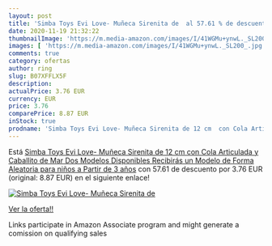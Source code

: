 ```yaml
---
layout: post
title: 'Simba Toys Evi Love- Muñeca Sirenita de  al 57.61 % de descuento'
date: 2020-11-19 21:32:22
thumbnailImage: 'https://m.media-amazon.com/images/I/41WGMu+ynwL._SL200_.jpg'
images: [ 'https://m.media-amazon.com/images/I/41WGMu+ynwL._SL200_.jpg' ]
comments: true
category: ofertas
author: ring
slug: B07XFFLX5F
description:
actualPrice: 3.76 EUR
currency: EUR
price: 3.76
comparePrice: 8.87 EUR
inStock: true
prodname: 'Simba Toys Evi Love- Muñeca Sirenita de 12 cm  con Cola Articulada y Caballito de Mar  Dos Modelos Disponibles  Recibirás un Modelo de Forma Aleatoria  para niños a Partir de 3 años'
---
```


Está [Simba Toys Evi Love- Muñeca Sirenita de 12 cm  con Cola Articulada y Caballito de Mar  Dos Modelos Disponibles  Recibirás un Modelo de Forma Aleatoria  para niños a Partir de 3 años](https://www.amazon.es/dp/B07XFFLX5F/?tag=tolees-21) con 57.61 de descuento por 3.76 EUR (original: 8.87 EUR) en el siguiente enlace!

[![Simba Toys Evi Love- Muñeca Sirenita de ](https://m.media-amazon.com/images/I/41WGMu+ynwL._SL200_.jpg)](https://www.amazon.es/dp/B07XFFLX5F/?tag=tolees-21)

[Ver la oferta!!](https://www.amazon.es/dp/B07XFFLX5F/?tag=tolees-21)

Links participate in Amazon Associate program and might generate a comission on qualifying sales


